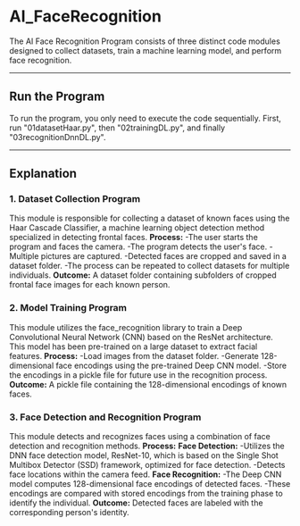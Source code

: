 # AI_FaceRecognition
The AI Face Recognition Program consists of three distinct code modules designed to collect datasets, train a machine learning model, and perform face recognition.

---
## **Run the Program**
To run the program, you only need to execute the code sequentially. First, run "01datasetHaar.py", then "02trainingDL.py", and finally "03recognitionDnnDL.py".

---

## **Explanation**
### **1. Dataset Collection Program**
This module is responsible for collecting a dataset of known faces using the Haar Cascade Classifier, a machine learning object detection method specialized in detecting frontal faces.
**Process:**
-The user starts the program and faces the camera.
-The program detects the user's face.
-Multiple pictures are captured.
-Detected faces are cropped and saved in a dataset folder.
-The process can be repeated to collect datasets for multiple individuals.
**Outcome:**
A dataset folder containing subfolders of cropped frontal face images for each known person.

### **2. Model Training Program**
This module utilizes the face_recognition library to train a Deep Convolutional Neural Network (CNN) based on the ResNet architecture. This model has been pre-trained on a large dataset to extract facial features.
**Process:**
-Load images from the dataset folder.
-Generate 128-dimensional face encodings using the pre-trained Deep CNN model.
-Store the encodings in a pickle file for future use in the recognition process.
**Outcome:**
A pickle file containing the 128-dimensional encodings of known faces.

### **3. Face Detection and Recognition Program**
This module detects and recognizes faces using a combination of face detection and recognition methods.
**Process:**
**Face Detection:**
-Utilizes the DNN face detection model, ResNet-10, which is based on the Single Shot Multibox Detector (SSD) framework, optimized for face detection.
-Detects face locations within the camera feed.
**Face Recognition:**
-The Deep CNN model computes 128-dimensional face encodings of detected faces.
-These encodings are compared with stored encodings from the training phase to identify the individual.
**Outcome:**
Detected faces are labeled with the corresponding person's identity.




